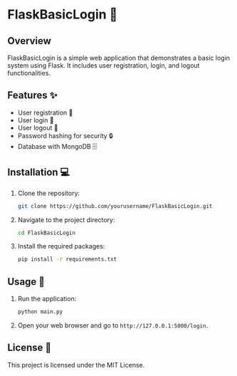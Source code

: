 # FlaskBasicLogin 🚀
## Overview

FlaskBasicLogin is a simple web application that demonstrates a basic login system using Flask. It includes user registration, login, and logout functionalities.

## Features ✨

- User registration 📝
- User login 🔑
- User logout 🚪
- Password hashing for security 🔒
- Database with MongoDB 🗄️

## Installation 💻

1. Clone the repository:
    ```bash
    git clone https://github.com/yourusername/FlaskBasicLogin.git
    ```
2. Navigate to the project directory:
    ```bash
    cd FlaskBasicLogin
    ```
3. Install the required packages:
    ```bash
    pip install -r requirements.txt
    ```

## Usage 🚀

1. Run the application:
    ```bash
    python main.py
    ```
2. Open your web browser and go to `http://127.0.0.1:5000/login`.

## License 📄

This project is licensed under the MIT License.